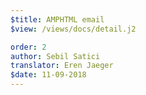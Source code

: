```yaml
---
$title: AMPHTML email
$view: /views/docs/detail.j2

order: 2
author: Sebil Satici
translator: Eren Jaeger
$date: 11-09-2018
---
```


